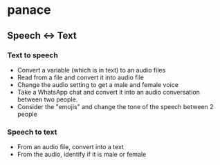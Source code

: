 # panace
## Speech <-> Text
### Text to speech
- Convert a variable (which is in text) to an audio files
- Read from a file and convert it into audio file
- Change the audio setting to get a male and female voice
- Take a WhatsApp chat and convert it into an audio conversation between two people.
- Consider the "emojis" and change the tone of the speech between 2 people
### Speech to text
- From an audio file, convert into a text
- From the audio, identify if it is male or female
